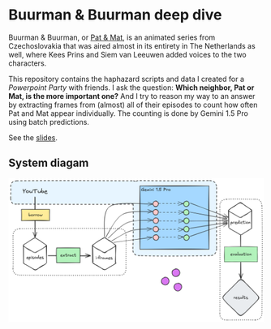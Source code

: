 # Buurman & Buurman deep dive

Buurman & Buurman, or [Pat & Mat](https://en.wikipedia.org/wiki/Pat_%26_Mat), is an animated series from Czechoslovakia that was aired almost in its entirety in The Netherlands as well, where Kees Prins and Siem van Leeuwen added voices to the two characters.

This repository contains the haphazard scripts and data I created for a *Powerpoint Party* with friends.
I ask the question: **Which neighbor, Pat or Mat, is the more important one?**
And I try to reason my way to an answer by extracting frames from (almost) all of their episodes to count how often Pat and Mat appear individually.
The counting is done by Gemini 1.5 Pro using batch predictions.

See the [slides](Buurman%20en%20Buurman%20en%20ik.pdf).

## System diagam

![Buurman en Buurman AI vision pipeline system diagram](buurman-en-buurman-system-diagram.png)

